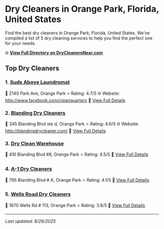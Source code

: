 # Dry Cleaners in Orange Park, Florida, United States

Find the best dry cleaners in Orange Park, Florida, United States. We've compiled a list of 5 dry cleaning services to help you find the perfect one for your needs.

🌐 **[View Full Directory on DryCleanersNear.com](https://drycleanersnear.com/city/US/Florida/Orange%20Park)**

## Top Dry Cleaners

### 1. [Suds Above Laundromat](https://drycleanersnear.com/dryCleaner/687c4e2ac1c8e3af4d07fef5/suds-above-laundromat)
📍 2140 Park Ave, Orange Park
⭐ Rating: 4.7/5
🌐 Website: http://www.facebook.com/cleanquarters
🔗 [View Full Details](https://drycleanersnear.com/dryCleaner/687c4e2ac1c8e3af4d07fef5/suds-above-laundromat)

### 2. [Blanding Dry Cleaners](https://drycleanersnear.com/dryCleaner/687c4df1c1c8e3af4d07fd46/blanding-dry-cleaners)
📍 345 Blanding Blvd ste d, Orange Park
⭐ Rating: 4.6/5
🌐 Website: http://blandingdrycleaner.com/
🔗 [View Full Details](https://drycleanersnear.com/dryCleaner/687c4df1c1c8e3af4d07fd46/blanding-dry-cleaners)

### 3. [Dry Clean Warehouse](https://drycleanersnear.com/dryCleaner/687c4e2ec1c8e3af4d07ff16/dry-clean-warehouse)
📍 410 Blanding Blvd #8, Orange Park
⭐ Rating: 4.5/5
🔗 [View Full Details](https://drycleanersnear.com/dryCleaner/687c4e2ec1c8e3af4d07ff16/dry-clean-warehouse)

### 4. [A-1 Dry Cleaners](https://drycleanersnear.com/dryCleaner/687c4dbcc1c8e3af4d07fb9e/a-1-dry-cleaners)
📍 795 Blanding Blvd # A, Orange Park
⭐ Rating: 4.1/5
🔗 [View Full Details](https://drycleanersnear.com/dryCleaner/687c4dbcc1c8e3af4d07fb9e/a-1-dry-cleaners)

### 5. [Wells Road Dry Cleaners](https://drycleanersnear.com/dryCleaner/687c4e4ac1c8e3af4d07ffea/wells-road-dry-cleaners)
📍 1670 Wells Rd # 113, Orange Park
⭐ Rating: 3.8/5
🔗 [View Full Details](https://drycleanersnear.com/dryCleaner/687c4e4ac1c8e3af4d07ffea/wells-road-dry-cleaners)


---

*Last updated: 8/26/2025*
